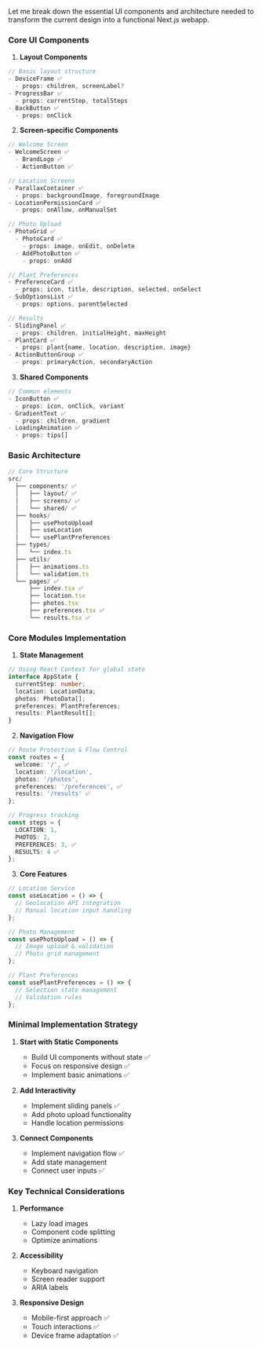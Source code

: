 Let me break down the essential UI components and architecture needed to transform the current design into a functional Next.js webapp.

### Core UI Components

1. **Layout Components**
```typescript
// Basic layout structure
- DeviceFrame ✅
  - props: children, screenLabel?
- ProgressBar ✅
  - props: currentStep, totalSteps
- BackButton ✅
  - props: onClick
```

2. **Screen-specific Components**
```typescript
// Welcome Screen
- WelcomeScreen ✅
  - BrandLogo ✅
  - ActionButton ✅

// Location Screens
- ParallaxContainer ✅
  - props: backgroundImage, foregroundImage
- LocationPermissionCard ✅
  - props: onAllow, onManualSet

// Photo Upload
- PhotoGrid ✅
  - PhotoCard ✅
    - props: image, onEdit, onDelete
  - AddPhotoButton ✅
    - props: onAdd

// Plant Preferences
- PreferenceCard ✅
  - props: icon, title, description, selected, onSelect
- SubOptionsList ✅
  - props: options, parentSelected

// Results
- SlidingPanel ✅
  - props: children, initialHeight, maxHeight
- PlantCard ✅
  - props: plant{name, location, description, image}
- ActionButtonGroup ✅
  - props: primaryAction, secondaryAction
```

3. **Shared Components**
```typescript
// Common elements
- IconButton ✅
  - props: icon, onClick, variant
- GradientText ✅
  - props: children, gradient
- LoadingAnimation ✅
  - props: tips[]
```

### Basic Architecture

```typescript
// Core Structure
src/
  ├── components/ ✅
  │   ├── layout/ ✅
  │   ├── screens/ ✅
  │   └── shared/ ✅
  ├── hooks/
  │   ├── usePhotoUpload
  │   ├── useLocation
  │   └── usePlantPreferences
  ├── types/
  │   └── index.ts
  ├── utils/
  │   ├── animations.ts
  │   └── validation.ts
  └── pages/ ✅
      ├── index.tsx ✅
      ├── location.tsx
      ├── photos.tsx
      ├── preferences.tsx ✅
      └── results.tsx ✅
```

### Core Modules Implementation

1. **State Management**
```typescript
// Using React Context for global state
interface AppState {
  currentStep: number;
  location: LocationData;
  photos: PhotoData[];
  preferences: PlantPreferences;
  results: PlantResult[];
}
```

2. **Navigation Flow**
```typescript
// Route Protection & Flow Control
const routes = {
  welcome: '/', ✅
  location: '/location',
  photos: '/photos',
  preferences: '/preferences', ✅
  results: '/results' ✅
};

// Progress tracking
const steps = {
  LOCATION: 1,
  PHOTOS: 2,
  PREFERENCES: 3, ✅
  RESULTS: 4 ✅
};
```

3. **Core Features**
```typescript
// Location Service
const useLocation = () => {
  // Geolocation API integration
  // Manual location input handling
};

// Photo Management
const usePhotoUpload = () => {
  // Image upload & validation
  // Photo grid management
};

// Plant Preferences
const usePlantPreferences = () => {
  // Selection state management
  // Validation rules
};
```

### Minimal Implementation Strategy

1. **Start with Static Components**
   - Build UI components without state ✅
   - Focus on responsive design ✅
   - Implement basic animations ✅

2. **Add Interactivity**
   - Implement sliding panels ✅
   - Add photo upload functionality
   - Handle location permissions

3. **Connect Components**
   - Implement navigation flow ✅
   - Add state management
   - Connect user inputs ✅

### Key Technical Considerations

1. **Performance**
   - Lazy load images
   - Component code splitting
   - Optimize animations

2. **Accessibility**
   - Keyboard navigation
   - Screen reader support
   - ARIA labels

3. **Responsive Design**
   - Mobile-first approach ✅
   - Touch interactions ✅
   - Device frame adaptation ✅


